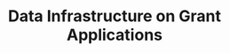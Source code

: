 ---
layout: splash
title: "Data Infrastructure on Grant Applications"
permalink: /services/grant-data/
header:
  overlay_color: "#5e616c"
  overlay_image: /assets/images/neuro-software.jpg
excerpt: >
   CatalystNeuro is built to fit well as a sub-award in NIH grant applications, augmenting research teams with the data and software engineering expertise to meet compliance with NIH policies and maximize the impact of your research in the neuroscience community. We can provide services in:
        - Data standardization, publishing, and sharing
        - Electronic lab notebooks
        - Data dashboards and data visualization
        - Data processing pipelines
        - Porting existing technologies into the cloud
        - Outreach, dissemination, and user support
url: "https://calendly.com/ben-dichter/45-minute-meeting?month=2023-05"
btn_class: "btn--primary"
btn_label: "Schedule a Grant Sub-Award Consultation"
image_path:

---